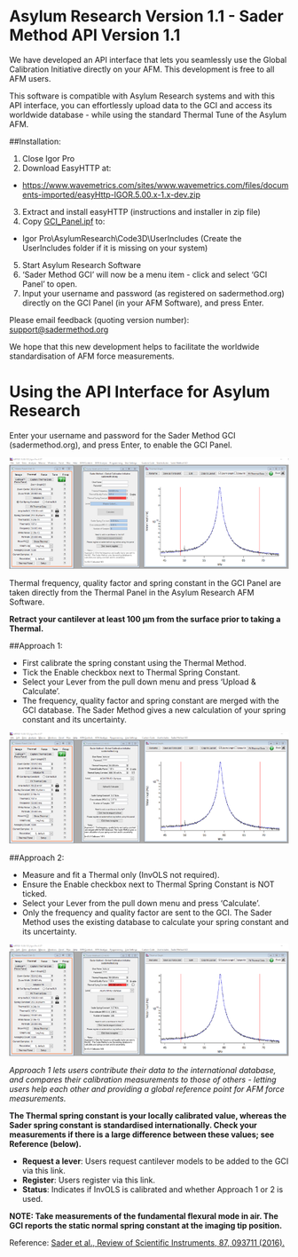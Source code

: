 # Asylum Research Version 1.1 - Sader Method API Version 1.1

We have developed an API interface that lets you seamlessly use the Global Calibration Initiative directly on your AFM. This development is free to all AFM users.

This software is compatible with Asylum Research systems and with this API interface, you can effortlessly upload data to the GCI and
access its worldwide database - while using the standard Thermal Tune of the Asylum AFM.

##Installation:

1. Close Igor Pro
2. Download EasyHTTP at:
 * https://www.wavemetrics.com/sites/www.wavemetrics.com/files/documents-imported/easyHttp-IGOR.5.00.x-1.x-dev.zip
3. Extract and install easyHTTP (instructions and installer in zip file)
4. Copy [GCI_Panel.ipf](GCI_Panel.ipf) to:
 * Igor Pro\AsylumResearch\Code3D\UserIncludes  (Create the UserIncludes folder if it is missing on your system)
5. Start Asylum Research Software
6. ‘Sader Method GCI’ will now be a menu item - click and select ‘GCI Panel’ to open.
7. Input your username and password (as registered on sadermethod.org) directly on the GCI Panel (in your AFM Software), and press Enter.

Please email feedback (quoting version number):  support@sadermethod.org

We hope that this new development helps to facilitate the worldwide standardisation of AFM force measurements.

# Using the API Interface for Asylum Research

Enter your username and password for the Sader Method GCI (sadermethod.org), and press Enter, to enable the GCI Panel.

![Initial Interface](../Docs/Images/AsylumAPIv0.93_Initial.png)

Thermal frequency, quality factor and spring constant in the GCI Panel are taken directly from the Thermal Panel in the Asylum Research AFM Software.

**Retract your cantilever at least 100 μm from the surface prior to taking a Thermal.**

##Approach 1:
* First calibrate the spring constant using the Thermal Method.
* Tick the Enable checkbox next to Thermal Spring Constant.
* Select your Lever from the pull down menu and press ‘Upload & Calculate’.
* The frequency, quality factor and spring constant are merged with the GCI database. The Sader Method gives a new calculation of your spring constant and its uncertainty.

![Initial Interface](../Docs/Images/AsylumAPIv0.93_Approach1.png)

##Approach 2:
* Measure and fit a Thermal only (InvOLS not required).
* Ensure the Enable checkbox next to Thermal Spring Constant is NOT ticked.
* Select your Lever from the pull down menu and press ‘Calculate’.
* Only the frequency and quality factor are sent to the GCI. The Sader Method uses the existing database to calculate your spring constant and its uncertainty.

![Initial Interface](../Docs/Images/AsylumAPIv0.93_Approach2.png)

_Approach 1 lets users contribute their data to the international database, and compares their calibration measurements to those of others - letting users help each other and providing a global reference point for AFM force measurements._

**The Thermal spring constant is your locally calibrated value, whereas the Sader spring constant is standardised internationally. Check your measurements if there is a large difference between these values; see Reference (below).**

* **Request a lever**: Users request cantilever models to be added to the GCI via this link.
* **Register**: Users register via this link.
* **Status**: Indicates if InvOLS is calibrated and whether Approach 1 or 2 is used.

**NOTE: Take measurements of the fundamental flexural mode in air. The GCI reports the static normal spring constant at the imaging tip position.**

Reference: [Sader et al., Review of Scientific Instruments, 87, 093711 (2016).](http://scitation.aip.org/content/aip/journal/rsi/87/9/10.1063/1.4962866)
